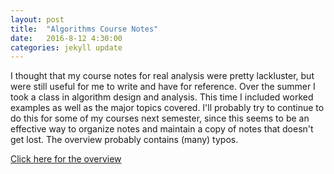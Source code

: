 ```yaml
---
layout: post
title:  "Algorithms Course Notes"
date:   2016-8-12 4:30:00
categories: jekyll update
---
```


I thought that my course notes for real analysis were pretty lackluster, but were
still useful for me to write and have for reference. Over the summer I took a
class in algorithm design and analysis. This time
I included worked examples as well as the major topics covered. I'll probably try
to continue to do this for some of my courses next semester, since this seems to
be an effective way to organize notes and maintain a copy of notes that doesn't get lost.
The overview probably contains (many) typos.

[Click here for the overview](https://jcreinhold.github.io/docs/algorithmsoverview.pdf)
